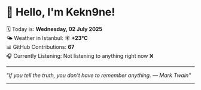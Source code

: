 # 👋 Hello, I'm Kekn9ne!

🗓️ Today is: **Wednesday, 02 July 2025**  
🌤️ Weather in Istanbul: **☀️   +23°C**  
📊 GitHub Contributions: **67**  
🎧 Currently Listening: Not listening to anything right now ❌

---

_"If you tell the truth, you don't have to remember anything. — *Mark Twain*"_

---
